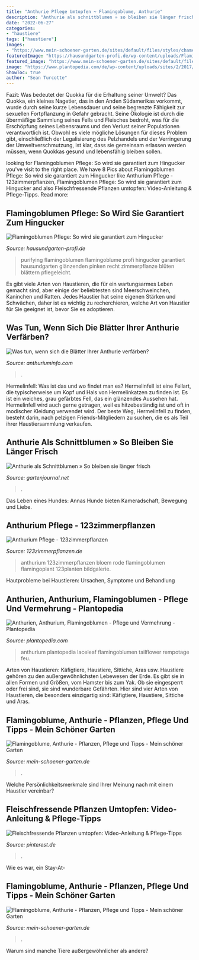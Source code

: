 ```yaml
---
title: "Anthurie Pflege Umtopfen ~ Flamingoblume, Anthurie"
description: "Anthurie als schnittblumen » so bleiben sie länger frisch"
date: "2022-06-27"
categories:
- "haustiere"
tags: ["haustiere"]
images:
- "https://www.mein-schoener-garten.de/sites/default/files/styles/chameleon_product/public/externals/fc0ee69f582307533a86383dc4d6ae9e.jpg?itok=qLGyX8Nk"
featuredImage: "https://hausundgarten-profi.de/wp-content/uploads/Flamingoblume-1-edited-1024x576.jpg"
featured_image: "https://www.mein-schoener-garten.de/sites/default/files/styles/chameleon_product/public/externals/fc0ee69f582307533a86383dc4d6ae9e.jpg?itok=qLGyX8Nk"
image: "https://www.plantopedia.com/de/wp-content/uploads/sites/2/2017/03/anthurium-andreanum-n22.jpg"
ShowToc: true
author: "Sean Turcotte"
---
```



Fazit: Was bedeutet der Quokka für die Erhaltung seiner Umwelt?
Das Quokka, ein kleines Nagetier, das in den Anden Südamerikas vorkommt, wurde durch seine kurze Lebensdauer und seine begrenzte Fähigkeit zur sexuellen Fortpflanzung in Gefahr gebracht. Seine Ökologie ist durch die übermäßige Sammlung seines Fells und Fleisches bedroht, was für die Erschöpfung seines Lebensraums und den Verlust seiner Populationen verantwortlich ist. Obwohl es viele mögliche Lösungen für dieses Problem gibt, einschließlich der Legalisierung des Pelzhandels und der Verringerung der Umweltverschmutzung, ist klar, dass sie gemeinsam erlassen werden müssen, wenn Quokkas gesund und lebensfähig bleiben sollen.

	

		
looking for Flamingoblumen Pflege: So wird sie garantiert zum Hingucker you've visit to the right place. We have 8 Pics about Flamingoblumen Pflege: So wird sie garantiert zum Hingucker like Anthurium Pflege - 123zimmerpflanzen, Flamingoblumen Pflege: So wird sie garantiert zum Hingucker and also Fleischfressende Pflanzen umtopfen: Video-Anleitung &amp; Pflege-Tipps. Read more:
		
    
## Flamingoblumen Pflege: So Wird Sie Garantiert Zum Hingucker

<img loading=lazy src="https://hausundgarten-profi.de/wp-content/uploads/Flamingoblume-1-edited-1024x576.jpg" onerror="this.onerror=null;this.src='https://tse3.mm.bing.net/th?id=OIP.wKfZOcPXR8reVLVhOY6j5QHaEK&amp;pid=15.1';" alt="Flamingoblumen Pflege: So wird sie garantiert zum Hingucker">

_Source: hausundgarten-profi.de_

>purifying flamingoblumen flamingoblume profi hingucker garantiert hausundgarten glänzenden pinken recht zimmerpflanze blüten blättern pflegeleicht. 

	

Es gibt viele Arten von Haustieren, die für ein wartungsarmes Leben gemacht sind, aber einige der beliebtesten sind Meerschweinchen, Kaninchen und Ratten. Jedes Haustier hat seine eigenen Stärken und Schwächen, daher ist es wichtig zu recherchieren, welche Art von Haustier für Sie geeignet ist, bevor Sie es adoptieren.

    
## Was Tun, Wenn Sich Die Blätter Ihrer Anthurie Verfärben?

<img loading=lazy src="https://anthuriuminfo.com/de/wp-content/uploads/sites/2/2017/02/Anthurium_blumen_blüten_florist_Schnittblume_Topfpflanze_Pflege_Pflegetips_Blüte_Anthurium_Topfplanze_-Anthurium_Schnitblume_Sonnenlicht_pecker_Pflanze_rote_Blüten_Was-223-e1610977384990-800x550.jpg" onerror="this.onerror=null;this.src='https://tse3.mm.bing.net/th?id=OIP.1MBR0gb-r0NrrSPvTDi9wwHaFF&amp;pid=15.1';" alt="Was tun, wenn sich die Blätter Ihrer Anthurie verfärben?">

_Source: anthuriuminfo.com_

>. 

	

Hermelinfell: Was ist das und wo findet man es?
Hermelinfell ist eine Fellart, die typischerweise um Kopf und Hals von Hermelinkatzen zu finden ist. Es ist ein weiches, grau gefärbtes Fell, das ein glänzendes Aussehen hat. Hermelinfell wird auch gerne getragen, weil es hitzebeständig ist und oft in modischer Kleidung verwendet wird. Der beste Weg, Hermelinfell zu finden, besteht darin, nach pelzigen Friends-Mitgliedern zu suchen, die es als Teil ihrer Haustiersammlung verkaufen.

    
## Anthurie Als Schnittblumen » So Bleiben Sie Länger Frisch

<img loading=lazy src="https://www.gartenjournal.net/wp-content/uploads/Anthurie-blueht-nicht-654x436.jpg" onerror="this.onerror=null;this.src='https://tse1.mm.bing.net/th?id=OIP.fH3Nijhw19RuLCRmn5J5uQHaE8&amp;pid=15.1';" alt="Anthurie als Schnittblumen » So bleiben sie länger frisch">

_Source: gartenjournal.net_

>. 

	

Das Leben eines Hundes: Annas Hunde bieten Kameradschaft, Bewegung und Liebe.

    
## Anthurium Pflege - 123zimmerpflanzen

<img loading=lazy src="https://www.123zimmerpflanzen.de/media/catalog/product/cache/0dbc0221ed888f9845a12612000d41ec/a/n/anthurium_antingo_plant.jpg" onerror="this.onerror=null;this.src='https://tse3.mm.bing.net/th?id=OIP.jpZ9HGswvLqnyDvwqtjOdQAAAA&amp;pid=15.1';" alt="Anthurium Pflege - 123zimmerpflanzen">

_Source: 123zimmerpflanzen.de_

>anthurium 123zimmerpflanzen bloem rode flamingoblumen flamingoplant 123planten bildgalerie. 

	

Hautprobleme bei Haustieren: Ursachen, Symptome und Behandlung

    
## Anthurien, Anthurium, Flamingoblumen - Pflege Und Vermehrung - Plantopedia

<img loading=lazy src="https://www.plantopedia.com/de/wp-content/uploads/sites/2/2017/03/anthurium-andreanum-n22.jpg" onerror="this.onerror=null;this.src='https://tse4.mm.bing.net/th?id=OIP.PBABA-1-NzhyG__rl9o5oAHaE8&amp;pid=15.1';" alt="Anthurien, Anthurium, Flamingoblumen - Pflege und Vermehrung - Plantopedia">

_Source: plantopedia.com_

>anthurium plantopedia laceleaf flamingoblumen tailflower rempotage feu. 

	

Arten von Haustieren: Käfigtiere, Haustiere, Sittiche, Aras usw.
Haustiere gehören zu den außergewöhnlichsten Lebewesen der Erde. Es gibt sie in allen Formen und Größen, vom Hamster bis zum Yak. Ob sie eingesperrt oder frei sind, sie sind wunderbare Gefährten. Hier sind vier Arten von Haustieren, die besonders einzigartig sind: Käfigtiere, Haustiere, Sittiche und Aras.

    
## Flamingoblume, Anthurie - Pflanzen, Pflege Und Tipps - Mein Schöner Garten

<img loading=lazy src="https://www.mein-schoener-garten.de/sites/default/files/styles/achor_navigation_s/public/anthurie-anthurium_andraeanum_hybriden-floradania.jpg?h=4a7d1ed4&amp;itok=GpV_8bK5" onerror="this.onerror=null;this.src='https://tse1.mm.bing.net/th?id=OIP.mH_PLoryKnbVMwqg38usGwHaF7&amp;pid=15.1';" alt="Flamingoblume, Anthurie - Pflanzen, Pflege und Tipps - Mein schöner Garten">

_Source: mein-schoener-garten.de_

>. 

	

Welche Persönlichkeitsmerkmale sind Ihrer Meinung nach mit einem Haustier vereinbar?

    
## Fleischfressende Pflanzen Umtopfen: Video-Anleitung &amp; Pflege-Tipps

<img loading=lazy src="https://i.pinimg.com/736x/22/fc/c2/22fcc2eba74dfd26f20d923cd5497a20.jpg" onerror="this.onerror=null;this.src='https://tse3.mm.bing.net/th?id=OIP.655rwtN4StZspmDiJ8w6YAHaLH&amp;pid=15.1';" alt="Fleischfressende Pflanzen umtopfen: Video-Anleitung &amp; Pflege-Tipps">

_Source: pinterest.de_

>. 

	

Wie es war, ein Stay-At-

    
## Flamingoblume, Anthurie - Pflanzen, Pflege Und Tipps - Mein Schöner Garten

<img loading=lazy src="https://www.mein-schoener-garten.de/sites/default/files/styles/chameleon_product/public/externals/fc0ee69f582307533a86383dc4d6ae9e.jpg?itok=qLGyX8Nk" onerror="this.onerror=null;this.src='https://tse3.mm.bing.net/th?id=OIP.0A66Nx3gsULs9_ujTNV6nQAAAA&amp;pid=15.1';" alt="Flamingoblume, Anthurie - Pflanzen, Pflege und Tipps - Mein schöner Garten">

_Source: mein-schoener-garten.de_

>. 

	

Warum sind manche Tiere außergewöhnlicher als andere?


